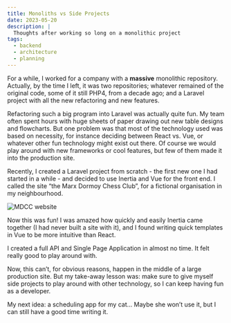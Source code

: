```yaml
---
title: Monoliths vs Side Projects
date: 2023-05-20
description: |
  Thoughts after working so long on a monolithic project
tags:
  - backend
  - architecture
  - planning
---
```


For a while, I worked for a company with a **massive** monolithic repository. Actually, by the time I left, it was two repositories; whatever remained of the original code, some of it still PHP4, from a decade ago; and a Laravel project with all the new refactoring and new features.

Refactoring such a big program into Laravel was actually quite fun. My team often spent hours with huge sheets of paper drawing out new table designs and flowcharts. But one problem was that most of the technology used was based on necessity, for instance deciding between React vs. Vue, or whatever other fun technology might exist out there. Of course we would play around with new frameworks or cool features, but few of them made it into the production site.

Recently, I created a Laravel project from scratch - the first new one I had started in a while - and decided to use Inertia and Vue for the front end. I called the site “the Marx Dormoy Chess Club”, for a fictional organisation in my neighbourhood.

![MDCC website](/images/posts/mdcc/mdcc-screenshot-1.png)

Now this was fun! I was amazed how quickly and easily Inertia came together (I had never built a site with it), and I found writing quick templates in Vue to be more intuitive than React.

I created a full API and Single Page Application in almost no time. It felt really good to play around with.

Now, this can’t, for obvious reasons, happen in the middle of a large production site. But my take-away lesson was: make sure to give myself side projects to play around with other technology, so I can keep having fun as a developer.

My next idea: a scheduling app for my cat... Maybe she won’t use it, but I can still have a good time writing it.
